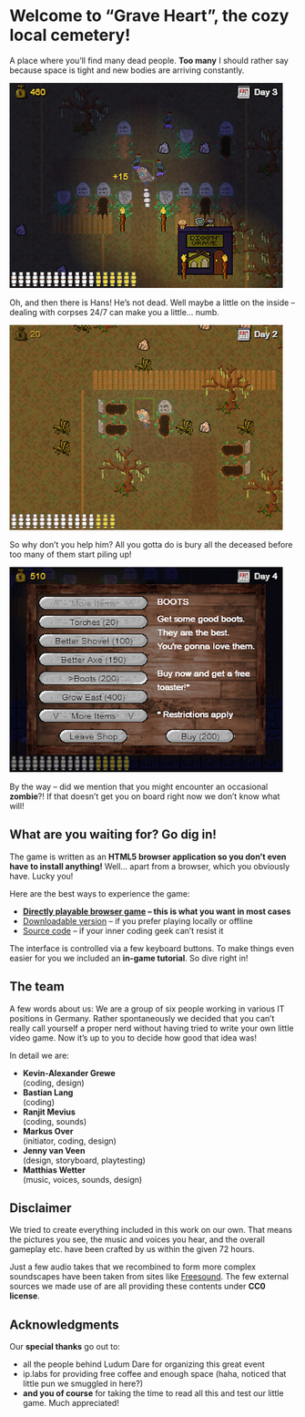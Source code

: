 # Welcome to “Grave Heart”, the cozy local cemetery!

A place where you’ll find many dead people. **Too many** I should rather say because space is tight and new bodies are arriving constantly.

![Screenshot 1](img/screenshots/screenshot1.png)

Oh, and then there is Hans! He’s not dead. Well maybe a little on the inside – dealing with corpses 24/7 can make you a little… numb.

![Screenshot 2](img/screenshots/screenshot2.png)

So why don’t you help him? All you gotta do is bury all the deceased before too many of them start piling up!

![Screenshot 3](img/screenshots/screenshot3.png)

By the way – did we mention that you might encounter an occasional **zombie**?! If that doesn’t get you on board right now we don’t know what will!

## What are you waiting for? Go dig in!

The game is written as an **HTML5 browser application so you don’t even have to install anything!** Well… apart from a browser, which you obviously have. Lucky you!

Here are the best ways to experience the game:

- **[Directly playable browser game](http://shellfishgames.com/games/graveheart/index.html) – this is what you want in most cases**
- [Downloadable version](http://shellfishgames.com/dl/graveheart.zip) – if you prefer playing locally or offline
- [Source code](https://github.com/m2u-84/ldjam42) – if your inner coding geek can’t resist it

The interface is controlled via a few keyboard buttons. To make things even easier for you we included an **in-game tutorial**. So dive right in!

## The team

A few words about us: We are a group of six people working in various IT positions in Germany. Rather spontaneously we decided that you can’t really call yourself a proper nerd without having tried to write your own little video game. Now it’s up to you to decide how good that idea was!

In detail we are:

- **Kevin-Alexander Grewe**  
(coding, design)
- **Bastian Lang**  
(coding)
- **Ranjit Mevius**  
(coding, sounds)
- **Markus Over**  
(initiator, coding, design)
- **Jenny van Veen**  
(design, storyboard, playtesting)
- **Matthias Wetter**  
(music, voices, sounds, design)

## Disclaimer

We tried to create everything included in this work on our own. That means the pictures you see, the music and voices you hear, and the overall gameplay etc. have been crafted by us within the given 72 hours.

Just a few audio takes that we recombined to form more complex soundscapes have been taken from sites like [Freesound](https://freesound.org/). The few external sources we made use of are all providing these contents under **CC0 license**.

## Acknowledgments

Our **special thanks** go out to:

- all the people behind Ludum Dare for organizing this great event
- ip.labs for providing free coffee and enough space (haha, noticed that little pun we smuggled in here?)
- **and you of course** for taking the time to read all this and test our little game. Much appreciated!
